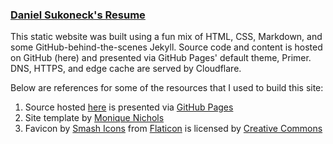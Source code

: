 ### [Daniel Sukoneck's Resume](https://resume.sukoneck.com)

This static website was built using a fun mix of HTML, CSS, Markdown, and some GitHub-behind-the-scenes Jekyll. Source code and content is hosted on GitHub (here) and presented via GitHub Pages' default theme, Primer. DNS, HTTPS, and edge cache are served by Cloudflare.

Below are references for some of the resources that I used to build this site:
 1. Source hosted [here](https://www.github.com/sukoneck/resume) is presented via [GitHub Pages](help.github.com/en/articles/what-is-github-pages) 
 2. Site template by [Monique Nichols](www.monique.tech/the-art-of-markdown)
 3. Favicon by [Smash Icons](www.flaticon.com/authors/smashicons) from [Flaticon](www.flaticon.com) is licensed by [Creative Commons](creativecommons.org/licenses/by/3.0)
